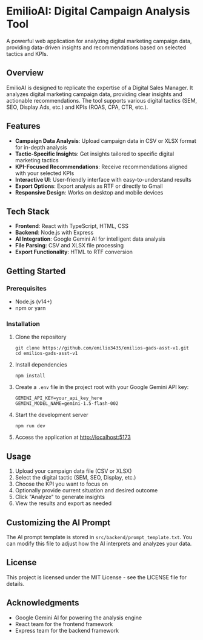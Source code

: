 # EmilioAI: Digital Campaign Analysis Tool

A powerful web application for analyzing digital marketing campaign data, providing data-driven insights and recommendations based on selected tactics and KPIs.

## Overview

EmilioAI is designed to replicate the expertise of a Digital Sales Manager. It analyzes digital marketing campaign data, providing clear insights and actionable recommendations. The tool supports various digital tactics (SEM, SEO, Display Ads, etc.) and KPIs (ROAS, CPA, CTR, etc.).

## Features

- **Campaign Data Analysis**: Upload campaign data in CSV or XLSX format for in-depth analysis
- **Tactic-Specific Insights**: Get insights tailored to specific digital marketing tactics
- **KPI-Focused Recommendations**: Receive recommendations aligned with your selected KPIs  
- **Interactive UI**: User-friendly interface with easy-to-understand results
- **Export Options**: Export analysis as RTF or directly to Gmail
- **Responsive Design**: Works on desktop and mobile devices

## Tech Stack

- **Frontend**: React with TypeScript, HTML, CSS
- **Backend**: Node.js with Express
- **AI Integration**: Google Gemini AI for intelligent data analysis
- **File Parsing**: CSV and XLSX file processing
- **Export Functionality**: HTML to RTF conversion

## Getting Started

### Prerequisites

- Node.js (v14+)
- npm or yarn

### Installation

1. Clone the repository
   ```
   git clone https://github.com/emilio3435/emilios-gads-asst-v1.git
   cd emilios-gads-asst-v1
   ```

2. Install dependencies
   ```
   npm install
   ```

3. Create a `.env` file in the project root with your Google Gemini API key:
   ```
   GEMINI_API_KEY=your_api_key_here
   GEMINI_MODEL_NAME=gemini-1.5-flash-002
   ```

4. Start the development server
   ```
   npm run dev
   ```

5. Access the application at [http://localhost:5173](http://localhost:5173)

## Usage

1. Upload your campaign data file (CSV or XLSX)
2. Select the digital tactic (SEM, SEO, Display, etc.)
3. Choose the KPI you want to focus on
4. Optionally provide current situation and desired outcome
5. Click "Analyze" to generate insights
6. View the results and export as needed

## Customizing the AI Prompt

The AI prompt template is stored in `src/backend/prompt_template.txt`. You can modify this file to adjust how the AI interprets and analyzes your data.

## License

This project is licensed under the MIT License - see the LICENSE file for details.

## Acknowledgments

- Google Gemini AI for powering the analysis engine
- React team for the frontend framework
- Express team for the backend framework
